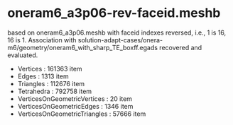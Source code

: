 
# oneram6_a3p06-rev-faceid.meshb

based on oneram6_a3p06.meshb with
faceid indexes reversed, i.e., 1 is 16, 16 is 1.
Association with solution-adapt-cases/onera-m6/geometry/oneram6_with_sharp_TE_boxff.egads recovered and evaluated.

- Vertices : 161363 item
- Edges : 1313 item
- Triangles : 112676 item
- Tetrahedra : 792758 item
- VerticesOnGeometricVertices : 20 item
- VerticesOnGeometricEdges : 1346 item
- VerticesOnGeometricTriangles : 57666 item
